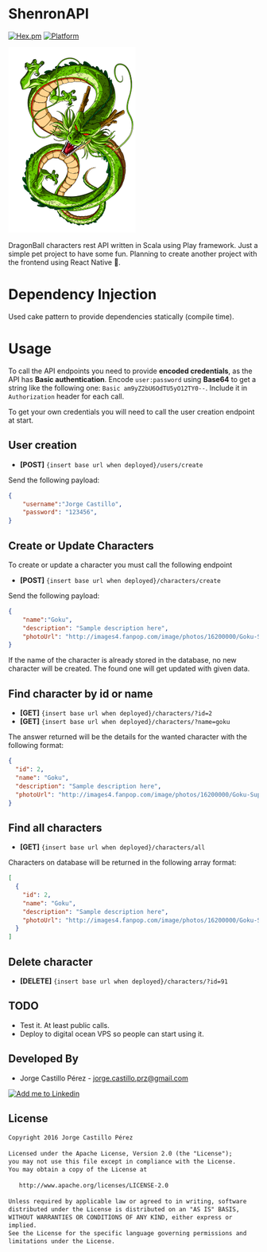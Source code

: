 ShenronAPI
==========
[![Hex.pm](https://img.shields.io/badge/license-apache2-blue.svg)](http://www.apache.org/licenses/LICENSE-2.0)
[![Platform](https://img.shields.io/badge/platform-scala-green.svg)](http://www.scala-lang.org/)

![Shenron Image][1]

DragonBall characters rest API written in Scala using Play framework. Just a simple pet project to
have some fun. Planning to create another project with the frontend using React Native :muscle:.

Dependency Injection
====================
Used cake pattern to provide dependencies statically (compile time).

Usage
=====
To call the API endpoints you need to provide **encoded credentials**, as the
API has **Basic authentication**. Encode `user:password` using **Base64** to get a string like
the following one: `Basic am9yZ2bU6OdTU5yO12TY0--`. Include it in `Authorization` header
for each call.

To get your own credentials you will need to call the user creation endpoint at
start.

User creation
-------------
* **[POST]** `{insert base url when deployed}/users/create`

Send the following payload:
```json
{
    "username":"Jorge Castillo",
    "password": "123456",
}
```
Create or Update Characters
---------------------------
To create or update a character you must call the following endpoint
* **[POST]** `{insert base url when deployed}/characters/create`

Send the  following payload:
```json
{
    "name":"Goku",
    "description": "Sample description here",
    "photoUrl": "http://images4.fanpop.com/image/photos/16200000/Goku-Super-Saiyan-3-Wallpaper-2-dragonball-z-movie-characters-16255435-1024-768.jpg"
}
```
If the name of the character is already stored in the database, no new character will be created. The found one will get updated with given data.

Find character by id or name
----------------------------
* **[GET]** `{insert base url when deployed}/characters/?id=2`
* **[GET]** `{insert base url when deployed}/characters/?name=goku`

The answer returned will be the details for the wanted character with the following format:
```json
{
  "id": 2,
  "name": "Goku",
  "description": "Sample description here",
  "photoUrl": "http://images4.fanpop.com/image/photos/16200000/Goku-Super-Saiyan-3-Wallpaper-2-dragonball-z-movie-characters-16255435-1024-768.jpg"
}
```

Find all characters
-------------------
* **[GET]** `{insert base url when deployed}/characters/all`

Characters on database will be returned in the following array format:
```json
[
  {
    "id": 2,
    "name": "Goku",
    "description": "Sample description here",
    "photoUrl": "http://images4.fanpop.com/image/photos/16200000/Goku-Super-Saiyan-3-Wallpaper-2-dragonball-z-movie-characters-16255435-1024-768.jpg"
  }
]
```

Delete character
----------------
* **[DELETE]** `{insert base url when deployed}/characters/?id=91`

TODO
----
* Test it. At least public calls.
* Deploy to digital ocean VPS so people can start using it.

Developed By
------------
* Jorge Castillo Pérez - <jorge.castillo.prz@gmail.com>

<a href="https://www.linkedin.com/in/jorgecastilloprz">
  <img alt="Add me to Linkedin" src="https://github.com/JorgeCastilloPrz/EasyMVP/blob/master/art/linkedin.png" />
</a>

License
-------

    Copyright 2016 Jorge Castillo Pérez

    Licensed under the Apache License, Version 2.0 (the "License");
    you may not use this file except in compliance with the License.
    You may obtain a copy of the License at

       http://www.apache.org/licenses/LICENSE-2.0

    Unless required by applicable law or agreed to in writing, software
    distributed under the License is distributed on an "AS IS" BASIS,
    WITHOUT WARRANTIES OR CONDITIONS OF ANY KIND, either express or implied.
    See the License for the specific language governing permissions and
    limitations under the License.

[1]: ./raw/shenron.png
